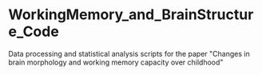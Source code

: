 # WorkingMemory_and_BrainStructure_Code
Data processing and statistical analysis scripts for the paper "Changes in brain morphology and working memory capacity over childhood"
